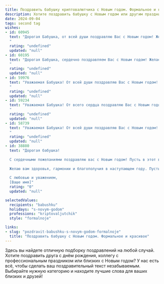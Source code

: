 ```yaml
---
title: Поздравить бабушку криптовалютчика с Новым годом. Формальное и красивое
description: Хотите поздравить бабушку с Новым годом или другим праздником? Наш ИИ создаст незабываемое поздравление, а вы обязательно выделитесь среди других.  
date: 2024-09-04
tags: second tag
wishes:
- id: 60945
  text: "Дорогая Бабушка, от всей души поздравляю Вас с Новым годом! Желаю Вам крепкого здоровья, семейного благополучия и радости в наступающем году. Пусть Новый год принесет Вам удачу, процветание и исполнение всех Ваших желаний!
  "
  rating: "undefined"
  updated: "null"
- id: 60195
  text: "Дорогая Бабушка, сердечно поздравляем Вас с Новым годом! Желаем Вам крепкого здоровья, бодрости духа, благополучия и исполнения всех Ваших желаний! Пусть этот год  принесет Вам радость, мир и светлые мгновения.
  "
  rating: "undefined"
  updated: "null"
- id: 59976
  text: "Уважаемая Бабушка! От всей души поздравляю Вас с Новым годом! Желаю, чтобы этот год был полон радости, тепла и семейного благополучия. Пусть все Ваши начинания будут успешными, а здоровье крепким. С Новым годом!
  "
  rating: "undefined"
  updated: "null"
- id: 59234
  text: "Уважаемая Бабушка! От всего сердца поздравляю Вас с Новым годом! Желаю Вам крепкого здоровья, семейного благополучия,  радости и мира в новом году. Пусть он принесет Вам много приятных моментов и исполнение всех желаний!
  "
  rating: "undefined"
  updated: "null"
- id: 58739
  text: "Уважаемая Бабушка! От всей души поздравляю Вас с Новым годом! Желаю Вам крепкого здоровья, семейного тепла и благополучия. Пусть этот год принесет Вам только радостные события и исполнение самых сокровенных желаний. С Новым годом!
  "
  rating: "undefined"
  updated: "null"
- id: 38880
  text: "Дорогая бабушка!
  
  С сердечными пожеланиями поздравляю вас с Новым годом! Пусть в этот волшебный праздник ваша жизнь наполнится теплом, радостью и незабываемыми мгновениями.
  
  Желаю вам здоровья, гармонии и благополучия в наступающем году. Пусть удача сопутствует вам во всех ваших начинаниях, а каждый день приносит новые интересные возможности и положительные эмоции.
  
  С любовью и уважением,
  [Ваше имя]"
  rating: "0"
  updated: "null"

selectedValues:
  recipients: "babushku"
  holidays: "s-novym-godom"
  professions: "kriptovaljutchik"
  style: "formalnoje"

links:
- slug: "pozdravit-babushku-s-novym-godom-formalnoje"
  title: "Поздравить бабушку с Новым годом. Формальное и красивое"
---
```


Здесь вы найдете отличную подборку поздравлений на любой случай. 
Хотите поздравить друга с днём рождения, коллегу с профессиональным праздником или близких с Новым годом? У нас есть всё, чтобы сделать ваш поздравительный текст незабываемым. Выбирайте нужную категорию и находите лучшие слова для ваших близких и друзей!
